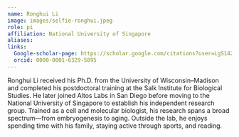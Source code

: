 ```yaml
---
name: Ronghui Li
image: images/selfie-ronghui.jpeg
role: pi
affiliation: National University of Singapore
aliases:
links:
  Google-scholar-page: https://scholar.google.com/citations?user=LgS14ZAAAAAJ&hl=en&authuser=1
  orcid: 0000-0001-6329-5895
---
```


Ronghui Li received his Ph.D. from the University of Wisconsin–Madison and completed his postdoctoral training at the Salk Institute for Biological Studies. He later joined Altos Labs in San Diego before moving to the National University of Singapore to establish his independent research group. Trained as a cell and molecular biologist, his research spans a broad spectrum—from embryogenesis to aging. Outside the lab, he enjoys spending time with his family, staying active through sports, and reading.
